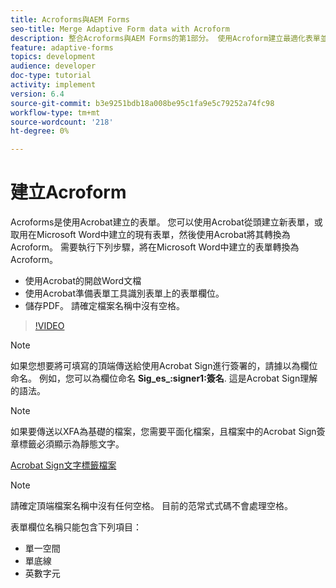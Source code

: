 ```yaml
---
title: Acroforms與AEM Forms
seo-title: Merge Adaptive Form data with Acroform
description: 整合Acroforms與AEM Forms的第1部分。 使用Acroform建立最適化表單並合併資料以取得PDF。
feature: adaptive-forms
topics: development
audience: developer
doc-type: tutorial
activity: implement
version: 6.4
source-git-commit: b3e9251bdb18a008be95c1fa9e5c79252a74fc98
workflow-type: tm+mt
source-wordcount: '218'
ht-degree: 0%

---
```



# 建立Acroform

Acroforms是使用Acrobat建立的表單。 您可以使用Acrobat從頭建立新表單，或取用在Microsoft Word中建立的現有表單，然後使用Acrobat將其轉換為Acroform。 需要執行下列步驟，將在Microsoft Word中建立的表單轉換為Acroform。

* 使用Acrobat的開啟Word文檔
* 使用Acrobat準備表單工具識別表單上的表單欄位。
* 儲存PDF。 請確定檔案名稱中沒有空格。


>[!VIDEO](https://video.tv.adobe.com/v/22575?quality=12&learn=on)

>[!NOTE]
>
>如果您想要將可填寫的頂端傳送給使用Acrobat Sign進行簽署的，請據以為欄位命名。 例如，您可以為欄位命名 **Sig_es_:signer1:簽名**. 這是Acrobat Sign理解的語法。

>[!NOTE]
>
>如果要傳送以XFA為基礎的檔案，您需要平面化檔案，且檔案中的Acrobat Sign簽章標籤必須顯示為靜態文字。

[Acrobat Sign文字標籤檔案](https://helpx.adobe.com/sign/using/text-tag.html)

>[!NOTE]
>
>請確定頂端檔案名稱中沒有任何空格。 目前的范常式式碼不會處理空格。
>
>表單欄位名稱只能包含下列項目：
>
>* 單一空間
>* 單底線
>* 英數字元


